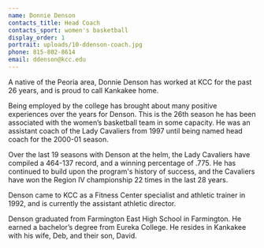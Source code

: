 ```yaml
---
name: Donnie Denson
contacts_title: Head Coach
contacts_sport: women's basketball
display_order: 1
portrait: uploads/10-ddenson-coach.jpg
phone: 815‑802‑8614
email: ddenson@kcc.edu
---
```


A native of the Peoria area, Donnie Denson has worked at KCC for the past 26 years, and is proud to call Kankakee home.

Being employed by the college has brought about many positive experiences over the years for Denson. This is the 26th season he has been associated with the women’s basketball team in some capacity. He was an assistant coach of the Lady Cavaliers from 1997 until being named head coach for the 2000-01 season.

Over the last 19 seasons with Denson at the helm, the Lady Cavaliers have compiled a 464-137 record, and a winning percentage of .775. He has continued to build upon the program's history of success, and the Cavaliers have won the Region IV championship 22 times in the last 28 years.

Denson came to KCC as a Fitness Center specialist and athletic trainer in 1992, and is currently the assistant athletic director.

Denson graduated from Farmington East High School in Farmington. He earned a bachelor’s degree from Eureka College. He resides in Kankakee with his wife, Deb, and their son, David.
